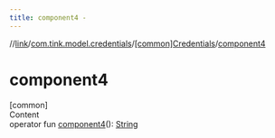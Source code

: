 ```yaml
---
title: component4 -
---
```

//[link](../../index.md)/[com.tink.model.credentials](../index.md)/[[common]Credentials](index.md)/[component4](component4.md)



# component4  
[common]  
Content  
operator fun [component4](component4.md)(): [String](https://kotlinlang.org/api/latest/jvm/stdlib/kotlin/-string/index.html)  



